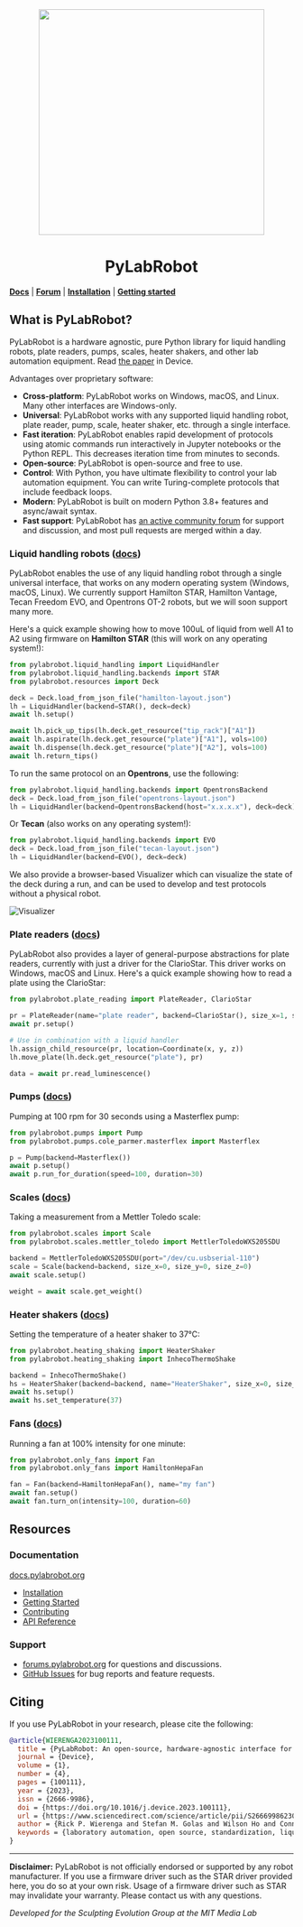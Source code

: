<div style="text-align: center" align="center">
<img width="400" src=".github/img/logo.png" />
<h1>PyLabRobot</h1>
</div>

[**Docs**](https://docs.pylabrobot.org) | [**Forum**](https://forums.pylabrobot.org) | [**Installation**](https://docs.pylabrobot.org/installation.html) | [**Getting started**](https://docs.pylabrobot.org/basic.html)

## What is PyLabRobot?

PyLabRobot is a hardware agnostic, pure Python library for liquid handling robots, plate readers, pumps, scales, heater shakers, and other lab automation equipment. Read [the paper](<https://www.cell.com/device/fulltext/S2666-9986(23)00170-9>) in Device.

Advantages over proprietary software:

- **Cross-platform**: PyLabRobot works on Windows, macOS, and Linux. Many other interfaces are Windows-only.
- **Universal**: PyLabRobot works with any supported liquid handling robot, plate reader, pump, scale, heater shaker, etc. through a single interface.
- **Fast iteration**: PyLabRobot enables rapid development of protocols using atomic commands run interactively in Jupyter notebooks or the Python REPL. This decreases iteration time from minutes to seconds.
- **Open-source**: PyLabRobot is open-source and free to use.
- **Control**: With Python, you have ultimate flexibility to control your lab automation equipment. You can write Turing-complete protocols that include feedback loops.
- **Modern**: PyLabRobot is built on modern Python 3.8+ features and async/await syntax.
- **Fast support**: PyLabRobot has [an active community forum](https://labautomation.io/c/pylabrobot-user-discussion/26) for support and discussion, and most pull requests are merged within a day.

### Liquid handling robots ([docs](https://docs.pylabrobot.org/basic.html))

PyLabRobot enables the use of any liquid handling robot through a single universal interface, that works on any modern operating system (Windows, macOS, Linux). We currently support Hamilton STAR, Hamilton Vantage, Tecan Freedom EVO, and Opentrons OT-2 robots, but we will soon support many more.

Here's a quick example showing how to move 100uL of liquid from well A1 to A2 using firmware on **Hamilton STAR** (this will work on any operating system!):

```python
from pylabrobot.liquid_handling import LiquidHandler
from pylabrobot.liquid_handling.backends import STAR
from pylabrobot.resources import Deck

deck = Deck.load_from_json_file("hamilton-layout.json")
lh = LiquidHandler(backend=STAR(), deck=deck)
await lh.setup()

await lh.pick_up_tips(lh.deck.get_resource("tip_rack")["A1"])
await lh.aspirate(lh.deck.get_resource("plate")["A1"], vols=100)
await lh.dispense(lh.deck.get_resource("plate")["A2"], vols=100)
await lh.return_tips()
```

To run the same protocol on an **Opentrons**, use the following:

```python
from pylabrobot.liquid_handling.backends import OpentronsBackend
deck = Deck.load_from_json_file("opentrons-layout.json")
lh = LiquidHandler(backend=OpentronsBackend(host="x.x.x.x"), deck=deck)
```

Or **Tecan** (also works on any operating system!):

```python
from pylabrobot.liquid_handling.backends import EVO
deck = Deck.load_from_json_file("tecan-layout.json")
lh = LiquidHandler(backend=EVO(), deck=deck)
```

We also provide a browser-based Visualizer which can visualize the state of the deck during a run, and can be used to develop and test protocols without a physical robot.

![Visualizer](.github/img/visualizer.png)

### Plate readers ([docs](https://docs.pylabrobot.org/plate_reading.html))

PyLabRobot also provides a layer of general-purpose abstractions for plate readers, currently with just a driver for the ClarioStar. This driver works on Windows, macOS and Linux. Here's a quick example showing how to read a plate using the ClarioStar:

```python
from pylabrobot.plate_reading import PlateReader, ClarioStar

pr = PlateReader(name="plate reader", backend=ClarioStar(), size_x=1, size_y=1, size_z=1)
await pr.setup()

# Use in combination with a liquid handler
lh.assign_child_resource(pr, location=Coordinate(x, y, z))
lh.move_plate(lh.deck.get_resource("plate"), pr)

data = await pr.read_luminescence()
```

### Pumps ([docs](https://docs.pylabrobot.org/pumps.html))

Pumping at 100 rpm for 30 seconds using a Masterflex pump:

```python
from pylabrobot.pumps import Pump
from pylabrobot.pumps.cole_parmer.masterflex import Masterflex

p = Pump(backend=Masterflex())
await p.setup()
await p.run_for_duration(speed=100, duration=30)
```

### Scales ([docs](https://docs.pylabrobot.org/scales.html))

Taking a measurement from a Mettler Toledo scale:

```python
from pylabrobot.scales import Scale
from pylabrobot.scales.mettler_toledo import MettlerToledoWXS205SDU

backend = MettlerToledoWXS205SDU(port="/dev/cu.usbserial-110")
scale = Scale(backend=backend, size_x=0, size_y=0, size_z=0)
await scale.setup()

weight = await scale.get_weight()
```

### Heater shakers ([docs](https://docs.pylabrobot.org/heater_shakers.html))

Setting the temperature of a heater shaker to 37&deg;C:

```python
from pylabrobot.heating_shaking import HeaterShaker
from pylabrobot.heating_shaking import InhecoThermoShake

backend = InhecoThermoShake()
hs = HeaterShaker(backend=backend, name="HeaterShaker", size_x=0, size_y=0, size_z=0)
await hs.setup()
await hs.set_temperature(37)
```

### Fans ([docs](https://docs.pylabrobot.org/fans.html))

Running a fan at 100% intensity for one minute:

```python
from pylabrobot.only_fans import Fan
from pylabrobot.only_fans import HamiltonHepaFan

fan = Fan(backend=HamiltonHepaFan(), name="my fan")
await fan.setup()
await fan.turn_on(intensity=100, duration=60)
```

## Resources

### Documentation

[docs.pylabrobot.org](https://docs.pylabrobot.org)

- [Installation](https://docs.pylabrobot.org/installation.html)
- [Getting Started](https://docs.pylabrobot.org/basic.html)
- [Contributing](CONTRIBUTING.md)
- [API Reference](https://docs.pylabrobot.org/pylabrobot.html)

### Support

- [forums.pylabrobot.org](https://forums.pylabrobot.org) for questions and discussions.
- [GitHub Issues](https://github.com/pylabrobot/pylabrobot/issues) for bug reports and feature requests.

## Citing

If you use PyLabRobot in your research, please cite the following:

```bibtex
@article{WIERENGA2023100111,
  title = {PyLabRobot: An open-source, hardware-agnostic interface for liquid-handling robots and accessories},
  journal = {Device},
  volume = {1},
  number = {4},
  pages = {100111},
  year = {2023},
  issn = {2666-9986},
  doi = {https://doi.org/10.1016/j.device.2023.100111},
  url = {https://www.sciencedirect.com/science/article/pii/S2666998623001709},
  author = {Rick P. Wierenga and Stefan M. Golas and Wilson Ho and Connor W. Coley and Kevin M. Esvelt},
  keywords = {laboratory automation, open source, standardization, liquid-handling robots},
}
```

---

**Disclaimer:** PyLabRobot is not officially endorsed or supported by any robot manufacturer. If you use a firmware driver such as the STAR driver provided here, you do so at your own risk. Usage of a firmware driver such as STAR may invalidate your warranty. Please contact us with any questions.

_Developed for the Sculpting Evolution Group at the MIT Media Lab_